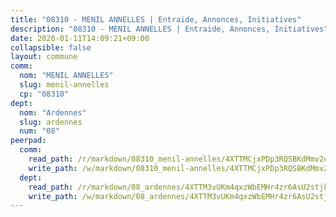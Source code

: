 ```yaml
---
title: "08310 - MENIL ANNELLES | Entraide, Annonces, Initiatives"
description: "08310 - MENIL ANNELLES | Entraide, Annonces, Initiatives"
date: 2020-01-11T14:09:21+09:00
collapsible: false
layout: commune
comm:
  nom: "MENIL ANNELLES"
  slug: menil-annelles
  cp: "08310"
dept:
  nom: "Ardennes"
  slug: ardennes
  num: "08"
peerpad:
  comm:
    read_path: /r/markdown/08310_menil-annelles/4XTTMCjxPDp3RQSBKdMmv2eYJZJpJMdCJJ8h5VvWnPCBudD8D
    write_path: /w/markdown/08310_menil-annelles/4XTTMCjxPDp3RQSBKdMmv2eYJZJpJMdCJJ8h5VvWnPCBudD8D-K3TgV6BpDEx5ZtHnu84kJoa6bsXNbZbfK1Q1XuUzypZ4tga6g5XCwwa3dcaqzKreagcohHMvLmh8qq6fzV2KFyBq6ntaUPrkDm5WZxuY8c7u35dg64wiEJbCCx179EgrnyDG4FuB
  dept:
    read_path: /r/markdown/08_ardennes/4XTTM3vUKm4qxzWbEMHr4zr6AsU2stjkKdsaY9uMbmhXjv9QM
    write_path: /w/markdown/08_ardennes/4XTTM3vUKm4qxzWbEMHr4zr6AsU2stjkKdsaY9uMbmhXjv9QM-K3TgUMB9u4JvtZdFBPfBexH6pGeKJREiRZLakfAxGDqg6fgd1ib6XHxM9tkwaYxqJV2qNTbboL5jGpTS7re5rUf5cB5fLzdnicM4aJkF5ZXmkvCRXEh5XT7432iWRZFby5MMVbKP
---
```


